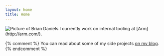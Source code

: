 ```yaml
---
layout: home
title: Home
---
```


<img src="https://www.gravatar.com/avatar/aef726f24ce7497b412a42ac112561e2?s=150" alt="Picture of Brian Daniels" class="profile-picture">
I currently work on internal tooling at [Arm](http://arm.com/).

{% comment %}
You can read about some of my side projects [on my blog](/blog).
{% endcomment %}


